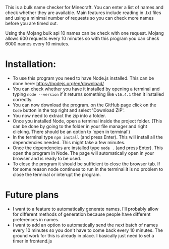 This is a bulk name checker for Minecraft. You can enter a list of names and check whether they are available.
Main features include reading in .txt files and using a minimal number of requests so you can check more names before you are timed out.

Using the Mojang bulk api 10 names can be check with one request.
Mojang allows 600 requests every 10 minutes so with this program you can check 6000 names every 10 minutes.

# Installation:
- To use this program you need to have Node.js installed. This can be done here: https://nodejs.org/en/download/
- You can check whether you have it installed by opening a terminal and typing `node --version` if it returns something like `v16.4.1` then it installed correctly.
- You can now download the program. on the GitHub page click on the `Code` button in the top right and select 'Download ZIP'.
- You now need to extract the zip into a folder.
- Once you installed Node, open a terminal inside the project folder.
(This can be done by going to the folder in your file manager and right clicking. There should be an option to 'open in terminal')
- In the terminal type `npm install` (and press Enter). This will install all the dependencies needed. This might take a few minutes.
- Once the dependencies are installed type `node .` (and press Enter). This open the program in Node.
The page will automatically open in your browser and is ready to be used.
- To close the program it should be sufficient to close the browser tab.
If for some reason node continues to run in the terminal it is no problem to close the terminal or interupt the program.

# Future plans
- I want to a feature to automatically generate names. I'll probably allow for different methods of generation because people have different preferences in names.
- I want to add an option to automatically send the next batch of names every 10 minutes so you don't have to come back every 10 minutes. The ground work for this is already in place. I basically just need to set a timer in frontend.js
